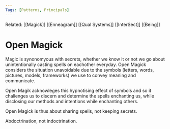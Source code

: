 ```yaml
---
Tags: [Patterns, Principals]
---
```

Related: [[Magick]] [[Enneagram]] [[Qual Systems]] [[InterSect]] [[Being]]
# Open Magick
Magic is synonomyous with secrets, whether we know it or not we go about unintentionally casting spells on eachother everyday. Open Magick considers the situation unavoidable due to the symbols (letters, words, pictures, models, frameworks) we use to convey meaning and communicate.

Open Magik acknowleges this hypnotising effect of symbols and so it challenges us to discern and determine the spells enchanting us, while disclosing our methods and intentions while enchanting others. 

Open Magick is thus about sharing spells, not keeping secrets. 

Abdoctrination, not indoctrination. 
